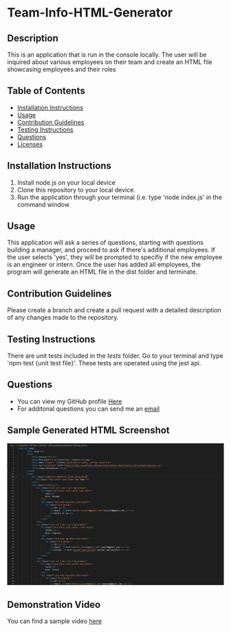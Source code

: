 # Team-Info-HTML-Generator 
## Description

This is an application that is run in the console locally. The user will be inquired about various employees on their team and create an HTML file showcasing employees and their roles

## Table of Contents

  * [Installation Instructions](#installation-instructions)
  * [Usage](#usage)
  * [Contribution Guidelines](#contribution-guidelines)
  * [Testing Instructions](#testing-instructions)
  * [Questions](#questions)
  * [Licenses](#licenses)

## Installation Instructions

1. Install node.js on your local device 
2. Clone this repository to your local device. 
3. Run the application through your terminal (i.e. type 'node index.js' in the command window

## Usage

This application will ask a series of questions, starting with questions building a manager, and proceed to ask if there's additional employees. If the user selects 'yes', they will be prompted to specifiy if the new employee is an engineer or intern. Once the user has added all employees, the program will generate an HTML file in the dist folder and terminate.

## Contribution Guidelines

Please create a branch and create a pull request with a detailed description of any changes made to the repository.

## Testing Instructions

There are unit tests included in the _tests_ folder. Go to your terminal and type 'npm test {unit test file}'. These tests are operated using the jest api.

## Questions

  * You can view my GitHub profile [Here](https://github.com/lucasz10)
  * For additonal questions you can send me an [email](mailto:lucas.zach10@gmail.com)

## Sample Generated HTML Screenshot

![Sample HTML Preview](./images/sample-html-generation.PNG)

## Demonstration Video

You can find a sample video [here](https://youtu.be/tWyP1lQuOAQ)
